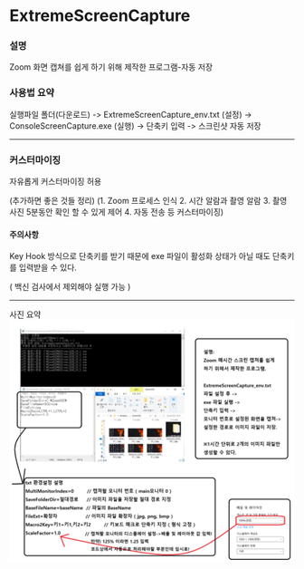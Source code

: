 # ExtremeScreenCapture

### 설명
Zoom 화면 캡쳐를 쉽게 하기 위해 제작한 프로그램-자동 저장

### 사용법 요약
실행파일 폴더(다운로드) -> ExtremeScreenCapture_env.txt (설정) -> ConsoleScreenCapture.exe (실행) -> 단축키 입력 -> 스크린샷 자동 저장

***

### 커스터마이징
자유롭게 커스터마이징 허용

(추가하면 좋은 것들 정리)
(1. Zoom 프로세스 인식 2. 시간 알람과 촬영 알람 3. 촬영 사진 5분동안 확인 할 수 있게 제어 4. 자동 전송 등 커스터마이징)  

#### 주의사항
Key Hook 방식으로 단축키를 받기 때문에
exe 파일이 활성화 상태가 아닐 때도 단축키를 입력받을 수 있다.

( 백신 검사에서 제외해야 실행 가능 )

***
사진 요약
![이미지](/사진%20설명.PNG)
